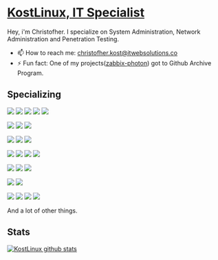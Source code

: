 # [KostLinux, IT Specialist](https://github.com/KostLinux)

Hey, i'm Christofher. I specialize on System Administration, Network Administration and Penetration Testing.

- 📫 How to reach me: christofher.kost@itwebsolutions.co
- ⚡ Fun fact: One of my projects([zabbix-photon](https://github.com/KostLinux/zabbix_photon)) got to Github Archive Program. 


## Specializing

![](https://img.shields.io/badge/Virtualization-VMware-informational?style=flat&logo=vmware&logoColor=white&color=e00909)
![](https://img.shields.io/badge/Administration-Ansible-informational?style=flat&logo=ansible&logoColor=white&color=e00909)
![](https://img.shields.io/badge/Administration-RedHat-informational?style=flat&logo=red-hat&logoColor=white&color=e00909)
![](https://img.shields.io/badge/Administration-Debian-informational?style=flat&logo=debian&logoColor=white&color=e00909)
![](https://img.shields.io/badge/Administration-OpenSUSE-informational?style=flat&logo=opensuse&logoColor=white&color=e00909)

![](https://img.shields.io/badge/Administration-Docker-informational?style=flat&logo=docker&logoColor=white&color=e00909)
![](https://img.shields.io/badge/Administration-K8S-informational?style=flat&logo=kubernetes&logoColor=white&color=e00909)
![](https://img.shields.io/badge/Administration-TF-informational?style=flat&logo=terraform&logoColor=white&color=e00909)


![](https://img.shields.io/badge/Network-Juniper-informational?style=flat&logo=cisco&logoColor=white&color=e00909)
![](https://img.shields.io/badge/Network-MikroTiK-informational?style=flat&logo=cisco&logoColor=white&color=e00909)
![](https://img.shields.io/badge/Network-Cisco-informational?style=flat&logo=cisco&logoColor=white&color=e00909)

![](https://img.shields.io/badge/Pentesting-Network-informational?style=flat&logo=tails&logoColor=white&color=e00909)
![](https://img.shields.io/badge/Pentesting-Systems-informational?style=flat&logo=tails&logoColor=white&color=e00909)
![](https://img.shields.io/badge/Pentesting-Email-informational?style=flat&logo=protonmail&logoColor=white&color=e00909)
![](https://img.shields.io/badge/Pentesting-Databases-informational?style=flat&logo=mysql&logoColor=white&color=e00909)

![](https://img.shields.io/badge/Development-NodeJS-informational?style=flat&logo=JavaScript&logoColor=white&color=e00909)
![](https://img.shields.io/badge/Development-Bash-informational?style=flat&logo=gnu-bash&logoColor=white&color=e00909)
![](https://img.shields.io/badge/Development-Vagrant-informational?style=flat&logo=vagrant&logoColor=white&color=e00909)

![](https://img.shields.io/badge/SQL-MySQL-informational?style=flat&logo=mysql&logoColor=white&color=e00909)
![](https://img.shields.io/badge/SQL-PostgreSQL-informational?style=flat&logo=postgresql&logoColor=white&color=e00909)

![](https://img.shields.io/badge/Log-ELK-informational?style=flat&logo=elasticsearch&logoColor=white&color=e00909)
![](https://img.shields.io/badge/Monitor-Zabbix-informational?style=flat&logo=bitwarden&logoColor=white&color=e00909)
![](https://img.shields.io/badge/Monitor-Kibana-informational?style=flat&logo=kibana&logoColor=white&color=e00909)
![](https://img.shields.io/badge/Monitor-Prometheus-informational?style=flat&logo=prometheus&logoColor=white&color=e00909)

And a lot of other things.

## Stats

[![KostLinux github stats](https://github-readme-stats.vercel.app/api?username=KostLinux&theme=tokyonight&show_icons=true&line_height=40)](https://github.com/anuraghazra/github-readme-stats)

